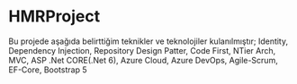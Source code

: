 # HMRProject
Bu projede aşağıda belirttiğim teknikler ve teknolojiler kulanılmıştır;
Identity,
Dependency Injection, 
Repository Design Patter,
Code First,
NTier Arch,
MVC,
ASP .Net CORE(.Net 6),
Azure Cloud,
Azure DevOps,
Agile-Scrum,
EF-Core,
Bootstrap 5
